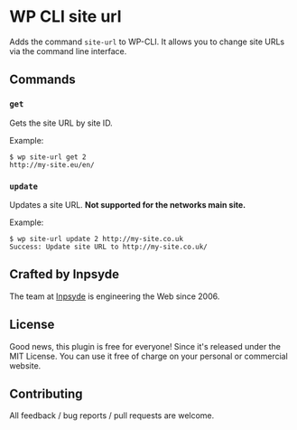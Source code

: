# WP CLI site url

Adds the command `site-url` to WP-CLI. It allows you to change site URLs via the command line interface.

## Commands

### `get`
Gets the site URL by site ID.

Example:
```
$ wp site-url get 2
http://my-site.eu/en/
```

### `update`
Updates a site URL. **Not supported for the networks main site.**

Example:
```
$ wp site-url update 2 http://my-site.co.uk
Success: Update site URL to http://my-site.co.uk/
```

## Crafted by Inpsyde

The team at [Inpsyde](https://inpsyde.com) is engineering the Web since 2006.

## License

Good news, this plugin is free for everyone! Since it's released under the MIT License. You can use it free of charge on your personal or commercial website.

## Contributing

All feedback / bug reports / pull requests are welcome.
